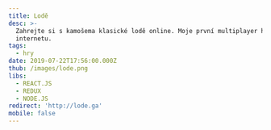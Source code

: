 ```yaml
---
title: Lodě
desc: >-
  Zahrejte si s kamošema klasické lodě online. Moje první multiplayer hra po
  internetu.
tags:
  - hry
date: 2019-07-22T17:56:00.000Z
thub: /images/lode.png
libs:
  - REACT.JS
  - REDUX
  - NODE.JS
redirect: 'http://lode.ga'
mobile: false
---
```

 
